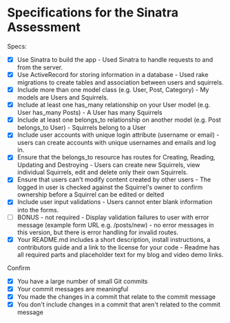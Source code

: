 # Specifications for the Sinatra Assessment

Specs:
- [x] Use Sinatra to build the app - Used Sinatra to handle requests to and from the server.
- [x] Use ActiveRecord for storing information in a database - Used rake migrations to create tables and association between users and squirrels.
- [x] Include more than one model class (e.g. User, Post, Category) - My models are Users and Squirrels.
- [x] Include at least one has_many relationship on your User model (e.g. User has_many Posts) - A User has many Squirrels
- [x] Include at least one belongs_to relationship on another model (e.g. Post belongs_to User) - Squirrels belong to a User
- [x] Include user accounts with unique login attribute (username or email) - users can create accounts with unique usernames and emails and log in.
- [x] Ensure that the belongs_to resource has routes for Creating, Reading, Updating and Destroying - Users can create new Squirrels, view individual Squirrels, edit and delete only their own Squirrels.
- [x] Ensure that users can't modify content created by other users - The logged in user is checked against the Squirrel's owner to confirm ownership before a Squirrel can be edited or delted
- [x] Include user input validations - Users cannot enter blank information into the forms.
- [ ] BONUS - not required - Display validation failures to user with error message (example form URL e.g. /posts/new) - no error messages in this version, but there is error handling for invalid routes.
- [x] Your README.md includes a short description, install instructions, a contributors guide and a link to the license for your code - Readme has all required parts and placeholder text for my blog and video demo links.

Confirm
- [x] You have a large number of small Git commits
- [x] Your commit messages are meaningful
- [x] You made the changes in a commit that relate to the commit message
- [x] You don't include changes in a commit that aren't related to the commit message
